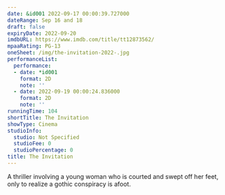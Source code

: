 ```yaml
---
date: &id001 2022-09-17 00:00:39.727000
dateRange: Sep 16 and 18
draft: false
expiryDate: 2022-09-20
imdbURL: https://www.imdb.com/title/tt12873562/
mpaaRating: PG-13
oneSheet: /img/the-invitation-2022-.jpg
performanceList:
  performance:
  - date: *id001
    format: 2D
    note: ''
  - date: 2022-09-19 00:00:24.836000
    format: 2D
    note: ''
runningTime: 104
shortTitle: The Invitation
showType: Cinema
studioInfo:
  studio: Not Specified
  studioFee: 0
  studioPercentage: 0
title: The Invitation
---
```


A thriller involving a young woman who is courted and swept off her feet, only to realize a gothic conspiracy is afoot.